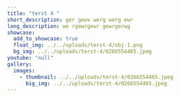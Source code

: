 ```yaml
---
title: "terst 4 "
short_description: ger gewv werg werg ewr
long_description: we rgewrgewr gewrgerwg
showcase:
  add_to_showcase: true
  float_img: ../../uploads/terst-4/obj-1.png
  bg_img: ../../uploads/terst-4/0266554465.jpeg
youtube: "null"
gallery:
  images:
    - thumbnail: ../../uploads/terst-4/0266554465.jpeg
      big_img: ../../uploads/terst-4/0266554465.jpeg
---
```

